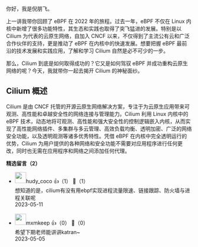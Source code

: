 你好，我是倪朋飞。

上一讲我带你回顾了 eBPF 在 2022 年的旅程。过去一年，eBPF 不仅在 Linux 内核中新增了很多功能特性，其生态和实践也取得了突飞猛进的发展。特别是以 Cilium 为代表的云原生网络，自加入 CNCF 以来，不仅得到了主流公有云和广泛合作伙伴的支持，更是推动了 eBPF 在内核中的快速发展。想要把握 eBPF 最前沿的技术发展和实践应用，了解和学习 Cilium 自然是必不可少的一步。

那么，Cilium 到底是如何取得成功的？它又是如何驾驭 eBPF 并成功重构云原生网络的呢？今天，我就带你一起去揭开 Cilium 的神秘面纱。

## Cilium 概述

Cilium 是由 CNCF 托管的开源云原生网络解决方案，专注于为云原生应用带来可观测、高性能和卓越安全性的网络连接与管理能力。Cilium 利用 Linux 内核中的 eBPF 技术，动态地将可观测、高性能和强大安全性的控制逻辑嵌入内核，从而实现了高性能网络插件、多集群与多云管理、高效负载均衡、透明加密、广泛的网络安全功能，以及透明观测等诸多优秀特性。凭借 eBPF 在内核中完全透明运行的优势，Cilium 为用户提供的各种网络和安全功能不需要对应用程序进行任何更改，同时也无需在应用程序和网络之间添加任何代理。
<div><strong>精选留言（2）</strong></div><ul>
<li><img src="https://static001.geekbang.org/account/avatar/00/2c/eb/ad/20b60d15.jpg" width="30px"><span>hudy_coco</span> 👍（1） 💬（1）<div>想知道的是，cilium有没有用ebpf实现进程流量限速、链接跟踪、防火墙与进程关联呢</div>2023-05-11</li><br/><li><img src="" width="30px"><span>mxmkeep</span> 👍（0） 💬（0）<div>希望下期老师能讲讲katran~</div>2023-05-05</li><br/>
</ul>